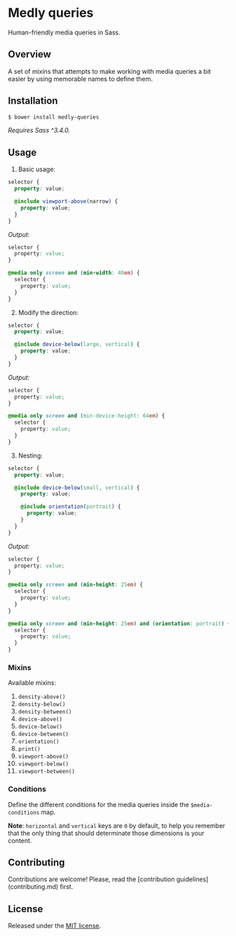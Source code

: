 # Medly queries

Human-friendly media queries in Sass.

## Overview

A set of mixins that attempts to make working with media queries a bit easier
by using memorable names to define them.

## Installation

```sh
$ bower install medly-queries
```

*Requires Sass ^3.4.0.*

## Usage

1. Basic usage:

  ```scss
  selector {
    property: value;

    @include viewport-above(narrow) {
      property: value;
    }
  }
  ```

  *Output:*

  ```css
  selector {
    property: value;
  }

  @media only screen and (min-width: 40em) {
    selector {
      property: value;
    }
  }
  ```

2. Modify the direction:

  ```scss
  selector {
    property: value;

    @include device-below(large, vertical) {
      property: value;
    }
  }
  ```

  *Output:*

  ```css
  selector {
    property: value;
  }

  @media only screen and (min-device-height: 64em) {
    selector {
      property: value;
    }
  }
  ```

3. Nesting:

  ```scss
  selector {
    property: value;

    @include device-below(small, vertical) {
      property: value;

      @include orientation(portrait) {
        property: value;
      }
    }
  }
  ```

  *Output:*

  ```css
  selector {
    property: value;
  }

  @media only screen and (min-height: 25em) {
    selector {
      property: value;
    }
  }

  @media only screen and (min-height: 25em) and (orientation: portrait) {
    selector {
      property: value;
    }
  }
  ```

### Mixins

Available mixins:

1. `density-above()`
2. `density-below()`
3. `density-between()`
4. `device-above()`
5. `device-below()`
6. `device-between()`
7. `orientation()`
8. `print()`
9. `viewport-above()`
10. `viewport-below()`
11. `viewport-between()`

### Conditions

Define the different conditions for the media queries inside the
`$media-conditions` map.

**Note**: `horizontal` and `vertical` keys are `0` by default, to help you
remember that the only thing that should determinate those dimensions is your
content.

## Contributing

Contributions are welcome! Please, read the [contribution guidelines]
(contributing.md) first.

## License

Released under the [MIT license](license.txt).

